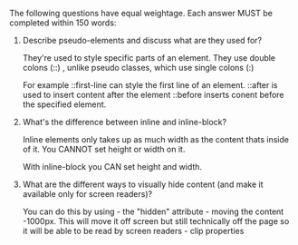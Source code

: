 The following questions have equal weightage. Each answer MUST be completed within 150 words:

1. Describe pseudo-elements and discuss what are they used for?

    They're used to style specific parts of an element. They use double colons (::) , unlike pseudo classes, which use single colons (:)

    For example 
        ::first-line can style the first line of an element. 
        ::after is used to insert content after the element 
        ::before inserts conent before the specified element. 



2. What's the difference between inline and inline-block?
    
    Inline elements only takes up as much width as the content thats inside of it. You CANNOT set height or width on it. 

    With inline-block you CAN set height and width. 



3. What are the different ways to visually hide content (and make it available only for screen readers)?
    
    You can do this by using 
        - the "hidden" attribute
        - moving the content -1000px. This will move it off screen but still technically off the page so it will be able to be read by screen readers
        - clip properties 